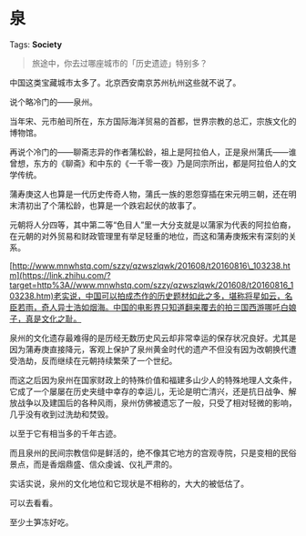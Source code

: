 # 泉

Tags: **Society**

> 旅途中，你去过哪座城市的「历史遗迹」特别多？



中国这类宝藏城市太多了。北京西安南京苏州杭州这些就不说了。

说个略冷门的——泉州。

当年宋、元市舶司所在，东方国际海洋贸易的首都，世界宗教的总汇，宗族文化的博物馆。

再说个冷门的——聊斋志异的作者蒲松龄，祖上是阿拉伯人，正是泉州蒲氏——谁曾想，东方的《聊斋》和中东的《一千零一夜》乃是同宗所出，都是阿拉伯人的文学传统。

蒲寿庚这人也算是一代历史传奇人物，蒲氏一族的恩怨穿插在宋元明三朝，还在明末清初出了个蒲松龄，也算是一个跌宕起伏的故事了。

元朝将人分四等，其中第二等“色目人”里一大分支就是以蒲家为代表的阿拉伯裔，在元朝的对外贸易和财政管理里有举足轻重的地位，而这和蒲寿庚叛宋有深刻的关系。

[http://www.mnwhstq.com/szzy/qzwszlqwk/201608/t20160816\_103238.htm](https://link.zhihu.com/?target=http%3A//www.mnwhstq.com/szzy/qzwszlqwk/201608/t20160816_103238.htm)老实说，中国可以拍成杰作的历史题材如此之多，堪称将星如云，名臣若雨，奇人异士浩如烟海。中国的电影界只知道翻来覆去的拍三国西游哪吒白娘子，真是文化之耻。

泉州的文化遗存最难得的是历经无数历史风云却非常幸运的保存状况良好。尤其是因为蒲寿庚直接降元，客观上保护了泉州黄金时代的遗产不但没有因为改朝换代遭受浩劫，反而继续在元朝持续繁荣了一个世纪。

而这之后因为泉州在国家财政上的特殊价值和福建多山少人的特殊地理人文条件，它成了一个屡屡在历史夹缝中幸存的幸运儿，无论是明亡清兴，还是抗日战争、解放战争以及建国后的各种风雨，泉州仿佛被遗忘了一般，只受了相对轻微的影响，几乎没有收到过洗劫和焚毁。

以至于它有相当多的千年古迹。

而且泉州的民间宗教信仰是鲜活的，绝不像其它地方的宫观寺院，只是变相的民俗景点，而是香烟鼎盛、信众虔诚、仪礼严肃的。

实话实说，泉州的文化地位和它现状是不相称的，大大的被低估了。

可以去看看。

至少土笋冻好吃。



